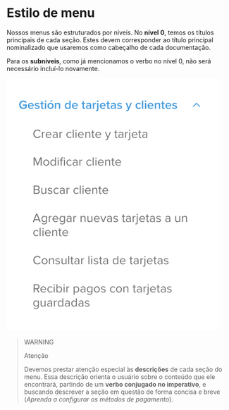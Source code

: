 # Estilo de menu

Nossos menus são estruturados por níveis. No **nível 0**, temos os títulos principais de cada seção. Estes devem corresponder ao título principal nominalizado que usaremos como cabeçalho de cada documentação. 

Para os **subníveis**, como já mencionamos o verbo no nível 0, não será necessário incluí-lo novamente. 

![exemplo-menu](/images/style-guide/ejemplo-menu-es.png)

> WARNING
>
> Atenção
>
> Devemos prestar atenção especial às **descrições** de cada seção do menu. Essa descrição orienta o usuário sobre o conteúdo que ele encontrará, partindo de um **verbo conjugado no imperativo**, e buscando descrever a seção em questão de forma concisa e breve (*Aprenda a configurar os métodos de pagamento*).

